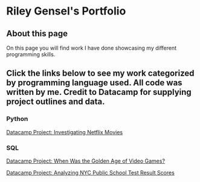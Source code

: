  
# Riley Gensel's Portfolio

## About this page
On this page you will find work I have done showcasing my different programming skills.

## Click the links below to see my work categorized by programming language used. All code was written by me. Credit to Datacamp for supplying project outlines and data.

### Python
[Datacamp Project: Investigating Netflix Movies](https://rgenselgithub.github.io/Project_Netflix_Movies/)

### SQL
[Datacamp Project: When Was the Golden Age of Video Games?](https://rgenselgithub.github.io/Golden_Age_of_Video_Games/) 

[Datacamp Project: Analyzing NYC Public School Test Result Scores](https://rgenselgithub.github.io/NYC_Public_School_Test_Result_Scores/) 


 
